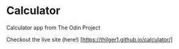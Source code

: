# Calculator
Calculator app from The Odin Project

Checkout the live site (here!) [https://thilger1.github.io/calculator/]
